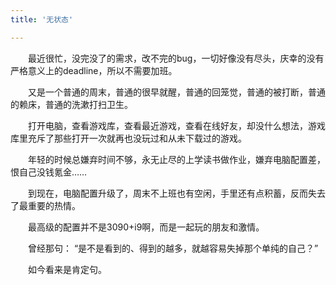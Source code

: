 ```yaml
---
title: '无状态'

---
```


　　最近很忙，没完没了的需求，改不完的bug，一切好像没有尽头，庆幸的没有严格意义上的deadline，所以不需要加班。  

　　又是一个普通的周末，普通的很早就醒，普通的回笼觉，普通的被打断，普通的赖床，普通的洗漱打扫卫生。  

　　打开电脑，查看游戏库，查看最近游戏，查看在线好友，却没什么想法，游戏库里充斥了那些打开一次就再也没玩过和从未下载过的游戏。  

　　年轻的时候总嫌弃时间不够，永无止尽的上学读书做作业，嫌弃电脑配置差，恨自己没钱氪金……  
 
　　到现在，电脑配置升级了，周末不上班也有空闲，手里还有点积蓄，反而失去了最重要的热情。  

　　最高级的配置并不是3090+i9啊，而是一起玩的朋友和激情。  

　　曾经那句：  “是不是看到的、得到的越多，就越容易失掉那个单纯的自己？”    
  
　　如今看来是肯定句。  

